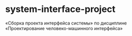 # system-interface-project
«Сборка проекта интерфейса системы» по дисциплине «Проектирование человеко-машинного интерфейса»
